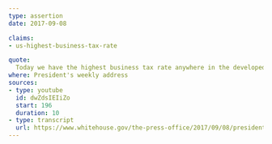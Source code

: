 ```yaml
---
type: assertion
date: 2017-09-08

claims:
- us-highest-business-tax-rate

quote:
  Today we have the highest business tax rate anywhere in the developed world – 60 percent higher on average than our major foreign competitors.
where: President's weekly address
sources:
- type: youtube
  id: dwZdsIEIiZo
  start: 196
  duration: 10
- type: transcript
  url: https://www.whitehouse.gov/the-press-office/2017/09/08/president-donald-j-trumps-weekly-address
---
```

